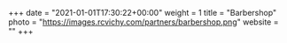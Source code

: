 +++
date = "2021-01-01T17:30:22+00:00"
weight = 1
title = "Barbershop"
photo = "https://images.rcvichy.com/partners/barbershop.png"
website = ""
+++
